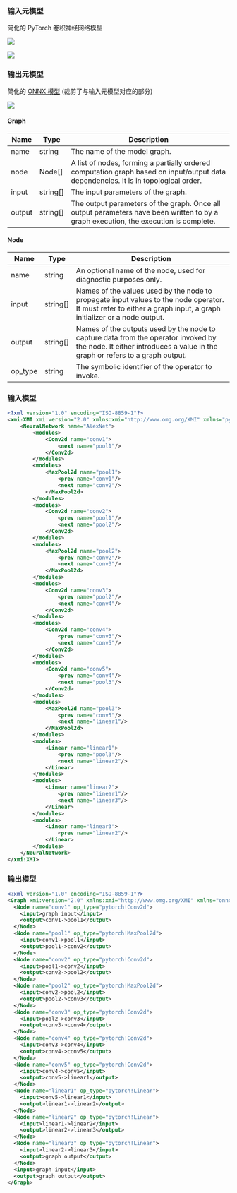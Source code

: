 ### 输入元模型

简化的 PyTorch 卷积神经网络模型

![](img/src_mm.jpg)

![](img/src_ecore.png)

### 输出元模型

简化的 [ONNX 模型](https://github.com/onnx/onnx/blob/master/docs/IR.md) (裁剪了与输入元模型对应的部分)

![](img/t_ecore.png)

#### Graph

| Name   | Type     | Description                                                  |
| ------ | -------- | ------------------------------------------------------------ |
| name   | string   | The name of the model graph.                                 |
| node   | Node[]   | A list of nodes, forming a partially ordered computation graph based on input/output data dependencies. It is in topological order. |
| input  | string[] | The input parameters of the graph.                           |
| output | string[] | The output parameters of the graph. Once all output parameters have been written to by a graph execution, the execution is complete. |

#### Node

|Name|Type|Description|
|---|---|---|
|name|string|An optional name of the node, used for diagnostic purposes only.|
|input|string[]|Names of the values used by the node to propagate input values to the node operator. It must refer to either a graph input, a graph initializer or a node output.|
|output|string[]|Names of the outputs used by the node to capture data from the operator invoked by the node. It either introduces a  value in the graph or refers to a graph output.|
|op_type|string|The symbolic identifier of the operator to invoke.|

### 输入模型

```xml
<?xml version="1.0" encoding="ISO-8859-1"?>
<xmi:XMI xmi:version="2.0" xmlns:xmi="http://www.omg.org/XMI" xmlns="pytorch">
	<NeuralNetwork name="AlexNet">
		<modules>
			<Conv2d name="conv1">
				<next name="pool1"/>
			</Conv2d>
		</modules>
		<modules>
			<MaxPool2d name="pool1">
				<prev name="conv1"/>
				<next name="conv2"/>
			</MaxPool2d>
		</modules>
		<modules>
			<Conv2d name="conv2">
				<prev name="pool1"/>
				<next name="pool2"/>
			</Conv2d>
		</modules>
		<modules>
			<MaxPool2d name="pool2">
				<prev name="conv2"/>
				<next name="conv3"/>
			</MaxPool2d>
		</modules>
		<modules>
			<Conv2d name="conv3">
				<prev name="pool2"/>
				<next name="conv4"/>
			</Conv2d>
		</modules>
		<modules>
			<Conv2d name="conv4">
				<prev name="conv3"/>
				<next name="conv5"/>
			</Conv2d>
		</modules>
		<modules>
			<Conv2d name="conv5">
				<prev name="conv4"/>
				<next name="pool3"/>
			</Conv2d>
		</modules>
		<modules>
			<MaxPool2d name="pool3">
				<prev name="conv5"/>
				<next name="linear1"/>
			</MaxPool2d>
		</modules>
		<modules>
			<Linear name="linear1">
				<prev name="pool3"/>
				<next name="linear2"/>
			</Linear>
		</modules>
		<modules>
			<Linear name="linear2">
				<prev name="linear1"/>
				<next name="linear3"/>
			</Linear>
		</modules>
		<modules>
			<Linear name="linear3">
				<prev name="linear2"/>
			</Linear>
		</modules>
	</NeuralNetwork>
</xmi:XMI>
```

### 输出模型

```xml
<?xml version="1.0" encoding="ISO-8859-1"?>
<Graph xmi:version="2.0" xmlns:xmi="http://www.omg.org/XMI" xmlns="onnx" name="AlexNet">
  <Node name="conv1" op_type="pytorch!Conv2d">
  	<input>graph input</input>
  	<output>conv1->pool1</output>
  </Node>
  <Node name="pool1" op_type="pytorch!MaxPool2d">
  	<input>conv1->pool1</input>
  	<output>pool1->conv2</output>
  </Node>
  <Node name="conv2" op_type="pytorch!Conv2d">
  	<input>pool1->conv2</input>
  	<output>conv2->pool2</output>
  </Node>
  <Node name="pool2" op_type="pytorch!MaxPool2d">
  	<input>conv2->pool2</input>
  	<output>pool2->conv3</output>
  </Node>
  <Node name="conv3" op_type="pytorch!Conv2d">
  	<input>pool2->conv3</input>
  	<output>conv3->conv4</output>
  </Node>
  <Node name="conv4" op_type="pytorch!Conv2d">
  	<input>conv3->conv4</input>
  	<output>conv4->conv5</output>
  </Node>
  <Node name="conv5" op_type="pytorch!Conv2d">
  	<input>conv4->conv5</input>
  	<output>conv5->linear1</output>
  </Node>
  <Node name="linear1" op_type="pytorch!Linear">
  	<input>conv5->linear1</input>
  	<output>linear1->linear2</output>
  </Node>
  <Node name="linear2" op_type="pytorch!Linear">
  	<input>linear1->linear2</input>
  	<output>linear2->linear3</output>
  </Node>
  <Node name="linear3" op_type="pytorch!Linear">
  	<input>linear2->linear3</input>
  	<output>graph output</output>
  </Node>
  <input>graph input</input>
  <output>graph output</output>
</Graph>
```

